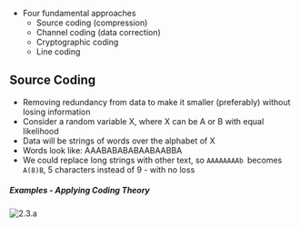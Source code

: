 - Four fundamental approaches
	- Source coding (compression)
	- Channel coding (data correction)
	- Cryptographic coding
	- Line coding

## Source Coding
- Removing redundancy from data to make it smaller (preferably) without losing information
- Consider a random variable X, where X can be A or B with equal likelihood
- Data will be strings of words over the alphabet of X
- Words look like: AAABABABABAABAABBA
- We could replace long strings with other text, so `AAAAAAAAb `becomes `A(8)B`, 5 characters instead of 9 - with no loss

##### Examples - Applying Coding Theory

![2.3.a](../Images/2.3.a)










